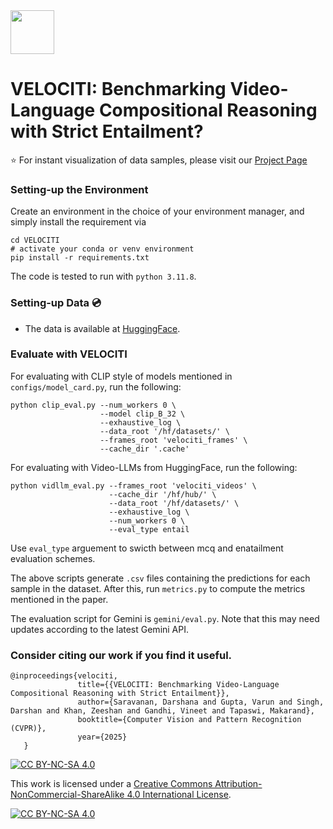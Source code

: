 <img src="assets/run.ico" width=70 height=70/> 

# VELOCITI: Benchmarking Video-Language Compositional Reasoning with Strict Entailment?

⭐️ For instant visualization of data samples, please visit our [Project Page](https://katha-ai.github.io/projects/velociti/)


### Setting-up the Environment
Create an environment in the choice of your environment manager, and simply install the requirement via
```
cd VELOCITI
# activate your conda or venv environment
pip install -r requirements.txt
```
The code is tested to run with `python 3.11.8`.

### Setting-up Data 💿

- The data is available at [HuggingFace](https://huggingface.co/datasets/katha-ai-iiith/VELOCITI).


### Evaluate with VELOCITI

For evaluating with CLIP style of models mentioned in `configs/model_card.py`, run the following:

```
python clip_eval.py --num_workers 0 \
                    --model clip_B_32 \
                    --exhaustive_log \
                    --data_root '/hf/datasets/' \
                    --frames_root 'velociti_frames' \
                    --cache_dir '.cache'
```


For evaluating with Video-LLMs from HuggingFace, run the following:

```
python vidllm_eval.py --frames_root 'velociti_videos' \
                      --cache_dir '/hf/hub/' \
                      --data_root '/hf/datasets/' \
                      --exhaustive_log \
                      --num_workers 0 \
                      --eval_type entail
```
Use `eval_type` arguement to swicth between mcq and enatailment evaluation schemes.

The above scripts generate `.csv` files containing the predictions for each sample in the dataset. After this, run `metrics.py` to compute the metrics mentioned in the paper.

The evaluation script for Gemini is `gemini/eval.py`. Note that this may need updates according to the latest Gemini API.

### Consider citing our work if you find it useful.

```
@inproceedings{velociti,
               title={{VELOCITI: Benchmarking Video-Language Compositional Reasoning with Strict Entailment}},
               author={Saravanan, Darshana and Gupta, Varun and Singh, Darshan and Khan, Zeeshan and Gandhi, Vineet and Tapaswi, Makarand},
               booktitle={Computer Vision and Pattern Recognition (CVPR)},
               year={2025}
   }
```


[![CC BY-NC-SA 4.0][cc-by-nc-sa-shield]][cc-by-nc-sa]

This work is licensed under a
[Creative Commons Attribution-NonCommercial-ShareAlike 4.0 International License][cc-by-nc-sa].

[![CC BY-NC-SA 4.0][cc-by-nc-sa-image]][cc-by-nc-sa]

[cc-by-nc-sa]: http://creativecommons.org/licenses/by-nc-sa/4.0/
[cc-by-nc-sa-image]: https://licensebuttons.net/l/by-nc-sa/4.0/88x31.png
[cc-by-nc-sa-shield]: https://img.shields.io/badge/License-CC%20BY--NC--SA%204.0-lightgrey.svg


